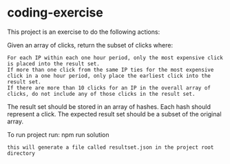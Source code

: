 # coding-exercise

This project is an exercise to do the following actions:

Given an array of clicks, return the subset of clicks where:

    For each IP within each one hour period, only the most expensive click is placed into the result set.
    If more than one click from the same IP ties for the most expensive click in a one hour period, only place the earliest click into the result set.
    If there are more than 10 clicks for an IP in the overall array of clicks, do not include any of those clicks in the result set.

The result set should be stored in an array of hashes. Each hash should represent a click. The expected result set should be a subset of the original array.

To run project run: npm run solution

    this will generate a file called resultset.json in the project root directory
